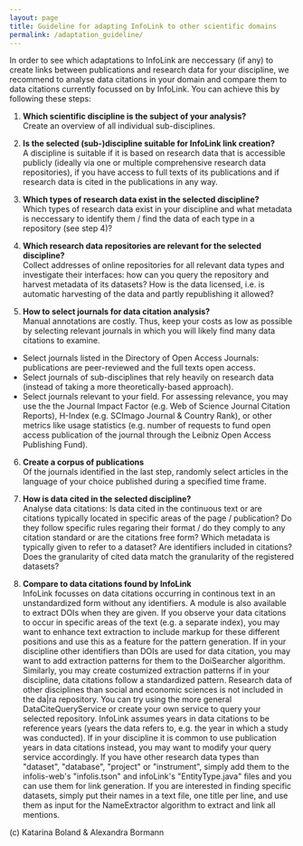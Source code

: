 ```yaml
---
layout: page
title: Guideline for adapting InfoLink to other scientific domains
permalink: /adaptation_guideline/
---
```



In order to see which adaptations to InfoLink are neccessary (if any) to create links between publications and research data for your discipline, we recommend to analyse data citations in your domain and compare them to data citations currently focussed on by InfoLink. You can achieve this by following these steps:


1.  **Which scientific discipline is the subject of your analysis?**  
 Create an overview of all individual sub-disciplines.

2.  **Is the selected (sub-)discipline suitable for InfoLink link creation?**  
 A discipline is suitable if it is based on research data that is accessible publicly (ideally via one or multiple comprehensive research data repositories), if you have access to full texts of its publications and if research data is cited in the publications in any way. 

3.  **Which types of research data exist in the selected discipline?**  
 Which types of research data exist in your discipline and what metadata is neccessary to identify them / find the data of each type in a repository (see step 4)? 

4.  **Which research data repositories are relevant for the selected discipline?**  
 Collect addresses of online repositories for all relevant data types and investigate their interfaces: how can you query the repository and harvest metadata of its datasets? How is the data licensed, i.e. is automatic harvesting of the data and partly republishing it allowed? 

5.  **How to select journals for data citation analysis?**  
 Manual annotations are costly. Thus, keep your costs as low as possible by selecting relevant journals in which you will likely find many data citations to examine. 
  *  Select journals listed in the Directory of Open Access Journals: publications are peer-reviewed and the full texts open access.
  *  Select journals of sub-disciplines that rely heavily on research data (instead of taking a more theoretically-based approach).
  *  Select journals relevant to your field. For assessing relevance, you may use the the Journal Impact Factor (e.g. Web of Science Journal Citation Reports), H-Index (e.g. SCImago Journal & Country Rank), or other metrics like usage statistics (e.g. number of requests to fund open access publication of the journal through the Leibniz Open Access Publishing Fund).  
  
6.  **Create a corpus of publications**  
Of the journals identified in the last step, randomly select articles in the language of your choice published during a specified time frame. <!--
70 Artikel aus 10 Journalen 
→ Agrar- Umweltwissenschaften:
30 Artikel aus 4 Journalen -->

7.  **How is data cited in the selected discipline?**  
Analyse data citations: Is data cited in the continuous text or are citations typically located in specific areas of the page / publication? Do they follow specific rules regaring their format / do they comply to any citation standard or are the citations free form? Which metadata is typically given to refer to a dataset? Are identifiers included in citations? Does the granularity of cited data match the granularity of the registered datasets? 

8. **Compare to data citations found by InfoLink**  
 InfoLink focusses on data citations occurring in continous text in an unstandardized form without any identifiers. A module is also available to extract DOIs when they are given. If you observe your data citations to occur in specific areas of the text (e.g. a separate index), you may want to enhance text extraction to include markup for these different positions and use this as a feature for the pattern generation. If in your discipline other identifiers than DOIs are used for data citation, you may want to add extraction patterns for them to the DoiSearcher algorithm. Similarly, you may create costumized extraction patterns if in your discipline, data citations follow a standardized pattern. Research data of other disciplines than social and economic sciences is not included in the da|ra repository. You can try using the more general DataCiteQueryService or create your own service to query your selected repository. InfoLink assumes years in data citations to be reference years (years the data refers to, e.g. the year in which a study was conducted). If in your discipline it is common to use publication years in data citations instead, you may want to modify your query service accordingly. If you have other research data types than "dataset", "database", "project" or "instrument", simply add them to the infolis-web's "infolis.tson" and infoLink's "EntityType.java" files and you can use them for link generation. If you are interested in finding specific datasets, simply put their names in a text file, one title per line, and use them as input for the NameExtractor algorithm to extract and link all mentions.

(c) Katarina Boland & Alexandra Bormann
